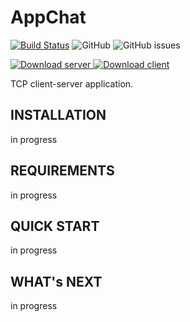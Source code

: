 # AppChat
[![Build Status](https://travis-ci.org/k-morozov/AppChat.svg?branch=master)](https://travis-ci.org/k-morozov/AppChat
)
![GitHub](https://img.shields.io/github/license/k-morozov/AppChat?style=flat-square)
![GitHub issues](https://img.shields.io/github/issues-raw/k-morozov/AppChat)


[ ![Download server](https://api.bintray.com/packages/k-morozov/AppChat/Server/images/download.svg) ](https://bintray.com/k-morozov/AppChat/Server/_latestVersion)
[ ![Download client](https://api.bintray.com/packages/k-morozov/AppChat/Client/images/download.svg) ](https://bintray.com/k-morozov/AppChat/Client/_latestVersion)


TCP client-server application.

INSTALLATION
------------
in progress 

REQUIREMENTS
------------
in progress

QUICK START
-----------
in progress

WHAT's NEXT
-----------
in progress
